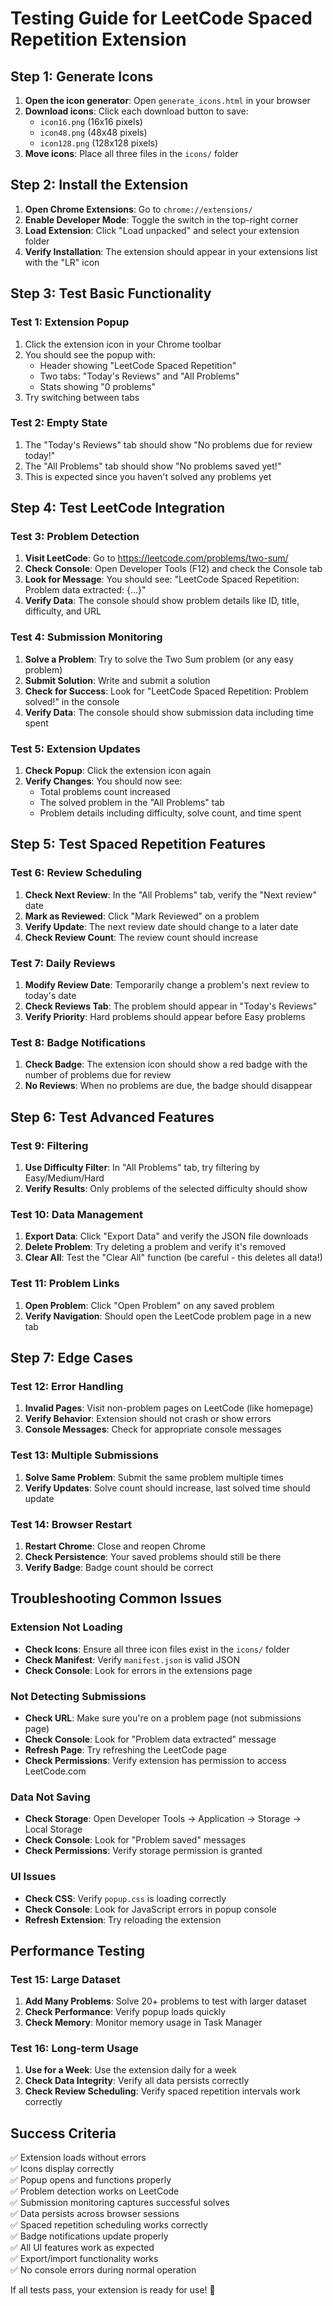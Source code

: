 # Testing Guide for LeetCode Spaced Repetition Extension

## Step 1: Generate Icons

1. **Open the icon generator**: Open `generate_icons.html` in your browser
2. **Download icons**: Click each download button to save:
   - `icon16.png` (16x16 pixels)
   - `icon48.png` (48x48 pixels)
   - `icon128.png` (128x128 pixels)
3. **Move icons**: Place all three files in the `icons/` folder

## Step 2: Install the Extension

1. **Open Chrome Extensions**: Go to `chrome://extensions/`
2. **Enable Developer Mode**: Toggle the switch in the top-right corner
3. **Load Extension**: Click "Load unpacked" and select your extension folder
4. **Verify Installation**: The extension should appear in your extensions list with the "LR" icon

## Step 3: Test Basic Functionality

### Test 1: Extension Popup
1. Click the extension icon in your Chrome toolbar
2. You should see the popup with:
   - Header showing "LeetCode Spaced Repetition"
   - Two tabs: "Today's Reviews" and "All Problems"
   - Stats showing "0 problems"
3. Try switching between tabs

### Test 2: Empty State
1. The "Today's Reviews" tab should show "No problems due for review today!"
2. The "All Problems" tab should show "No problems saved yet!"
3. This is expected since you haven't solved any problems yet

## Step 4: Test LeetCode Integration

### Test 3: Problem Detection
1. **Visit LeetCode**: Go to https://leetcode.com/problems/two-sum/
2. **Check Console**: Open Developer Tools (F12) and check the Console tab
3. **Look for Message**: You should see: "LeetCode Spaced Repetition: Problem data extracted: {...}"
4. **Verify Data**: The console should show problem details like ID, title, difficulty, and URL

### Test 4: Submission Monitoring
1. **Solve a Problem**: Try to solve the Two Sum problem (or any easy problem)
2. **Submit Solution**: Write and submit a solution
3. **Check for Success**: Look for "LeetCode Spaced Repetition: Problem solved!" in the console
4. **Verify Data**: The console should show submission data including time spent

### Test 5: Extension Updates
1. **Check Popup**: Click the extension icon again
2. **Verify Changes**: You should now see:
   - Total problems count increased
   - The solved problem in the "All Problems" tab
   - Problem details including difficulty, solve count, and time spent

## Step 5: Test Spaced Repetition Features

### Test 6: Review Scheduling
1. **Check Next Review**: In the "All Problems" tab, verify the "Next review" date
2. **Mark as Reviewed**: Click "Mark Reviewed" on a problem
3. **Verify Update**: The next review date should change to a later date
4. **Check Review Count**: The review count should increase

### Test 7: Daily Reviews
1. **Modify Review Date**: Temporarily change a problem's next review to today's date
2. **Check Reviews Tab**: The problem should appear in "Today's Reviews"
3. **Verify Priority**: Hard problems should appear before Easy problems

### Test 8: Badge Notifications
1. **Check Badge**: The extension icon should show a red badge with the number of problems due for review
2. **No Reviews**: When no problems are due, the badge should disappear

## Step 6: Test Advanced Features

### Test 9: Filtering
1. **Use Difficulty Filter**: In "All Problems" tab, try filtering by Easy/Medium/Hard
2. **Verify Results**: Only problems of the selected difficulty should show

### Test 10: Data Management
1. **Export Data**: Click "Export Data" and verify the JSON file downloads
2. **Delete Problem**: Try deleting a problem and verify it's removed
3. **Clear All**: Test the "Clear All" function (be careful - this deletes all data!)

### Test 11: Problem Links
1. **Open Problem**: Click "Open Problem" on any saved problem
2. **Verify Navigation**: Should open the LeetCode problem page in a new tab

## Step 7: Edge Cases

### Test 12: Error Handling
1. **Invalid Pages**: Visit non-problem pages on LeetCode (like homepage)
2. **Verify Behavior**: Extension should not crash or show errors
3. **Console Messages**: Check for appropriate console messages

### Test 13: Multiple Submissions
1. **Solve Same Problem**: Submit the same problem multiple times
2. **Verify Updates**: Solve count should increase, last solved time should update

### Test 14: Browser Restart
1. **Restart Chrome**: Close and reopen Chrome
2. **Check Persistence**: Your saved problems should still be there
3. **Verify Badge**: Badge count should be correct

## Troubleshooting Common Issues

### Extension Not Loading
- **Check Icons**: Ensure all three icon files exist in the `icons/` folder
- **Check Manifest**: Verify `manifest.json` is valid JSON
- **Check Console**: Look for errors in the extensions page

### Not Detecting Submissions
- **Check URL**: Make sure you're on a problem page (not submissions page)
- **Check Console**: Look for "Problem data extracted" message
- **Refresh Page**: Try refreshing the LeetCode page
- **Check Permissions**: Verify extension has permission to access LeetCode.com

### Data Not Saving
- **Check Storage**: Open Developer Tools → Application → Storage → Local Storage
- **Check Console**: Look for "Problem saved" messages
- **Check Permissions**: Verify storage permission is granted

### UI Issues
- **Check CSS**: Verify `popup.css` is loading correctly
- **Check Console**: Look for JavaScript errors in popup console
- **Refresh Extension**: Try reloading the extension

## Performance Testing

### Test 15: Large Dataset
1. **Add Many Problems**: Solve 20+ problems to test with larger dataset
2. **Check Performance**: Verify popup loads quickly
3. **Check Memory**: Monitor memory usage in Task Manager

### Test 16: Long-term Usage
1. **Use for a Week**: Use the extension daily for a week
2. **Check Data Integrity**: Verify all data persists correctly
3. **Check Review Scheduling**: Verify spaced repetition intervals work correctly

## Success Criteria

✅ Extension loads without errors  
✅ Icons display correctly  
✅ Popup opens and functions properly  
✅ Problem detection works on LeetCode  
✅ Submission monitoring captures successful solves  
✅ Data persists across browser sessions  
✅ Spaced repetition scheduling works correctly  
✅ Badge notifications update properly  
✅ All UI features work as expected  
✅ Export/import functionality works  
✅ No console errors during normal operation  

If all tests pass, your extension is ready for use! 🎉 